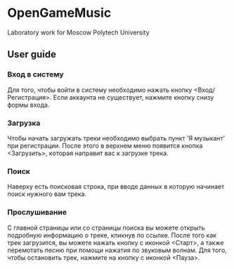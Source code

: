 # OpenGameMusic
Laboratory work for Moscow Polytech University

## User guide

### Вход в систему
Для того, чтобы войти в систему необходимо нажать кнопку <Вход/Регистрация>. Если аккаунта не существует, нажмите кнопку снизу формы входа.

### Загрузка
Чтобы начать загружать треки необходимо выбрать пункт 'Я музыкант' при регистрации. После этого в верхнем меню появится кнопка <Загрузить>, которая направит вас к загрузке трека.

### Поиск
Наверху есть поисковая строка, при вводе данных в которую начинает поиск нужного вам трека.

### Прослушивание
С главной страницы или со страницы поиска вы можете открыть подробную информацию о треке, кликнув по ссылке. После того как трек загрузится, вы можете нажать кнопку с иконкой <Старт>, а также перемотать песню при помощи нажатия по звуковым волнам. Для того, чтобы остановить трек, нажмите на кнопку с иконкой <Пауза>.